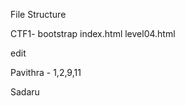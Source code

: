File Structure 

CTF1- bootstrap
      index.html
      level04.html
      
edit

Pavithra - 1,2,9,11

Sadaru